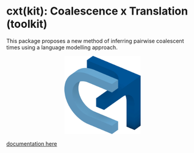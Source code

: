 # cxt(kit): Coalescence x Translation (toolkit) 

This package proposes a new method of inferring pairwise coalescent times using a language modelling approach. 

<p align="center">
    <img src="docs/source/figures/logo_3d_2.png" alt="Logo" width="200">
</p>


[documentation here](https://cxt.readthedocs.io)